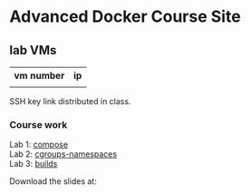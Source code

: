 # Advanced Docker Course Site


## lab VMs
<table>
<tr><th>vm number</th><th>ip</th></tr>
<tr><td></td><td></td></tr>
</table>

SSH key link distributed in class.

### Course work

Lab 1: [compose](labs/1-compose/)  
Lab 2: [cgroups-namespaces](labs/2-cgroups-namespaces/)  
Lab 3: [builds](labs/3-builds/)



Download the slides at:
